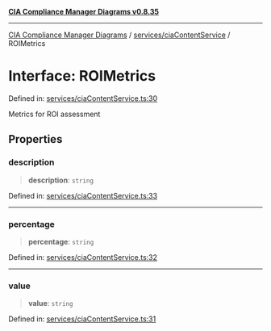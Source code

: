 [**CIA Compliance Manager Diagrams v0.8.35**](../../../README.md)

***

[CIA Compliance Manager Diagrams](../../../modules.md) / [services/ciaContentService](../README.md) / ROIMetrics

# Interface: ROIMetrics

Defined in: [services/ciaContentService.ts:30](https://github.com/Hack23/cia-compliance-manager/blob/b297770fc62abf558e2711cd029bbbe74e6c5cfb/src/services/ciaContentService.ts#L30)

Metrics for ROI assessment

## Properties

### description

> **description**: `string`

Defined in: [services/ciaContentService.ts:33](https://github.com/Hack23/cia-compliance-manager/blob/b297770fc62abf558e2711cd029bbbe74e6c5cfb/src/services/ciaContentService.ts#L33)

***

### percentage

> **percentage**: `string`

Defined in: [services/ciaContentService.ts:32](https://github.com/Hack23/cia-compliance-manager/blob/b297770fc62abf558e2711cd029bbbe74e6c5cfb/src/services/ciaContentService.ts#L32)

***

### value

> **value**: `string`

Defined in: [services/ciaContentService.ts:31](https://github.com/Hack23/cia-compliance-manager/blob/b297770fc62abf558e2711cd029bbbe74e6c5cfb/src/services/ciaContentService.ts#L31)
